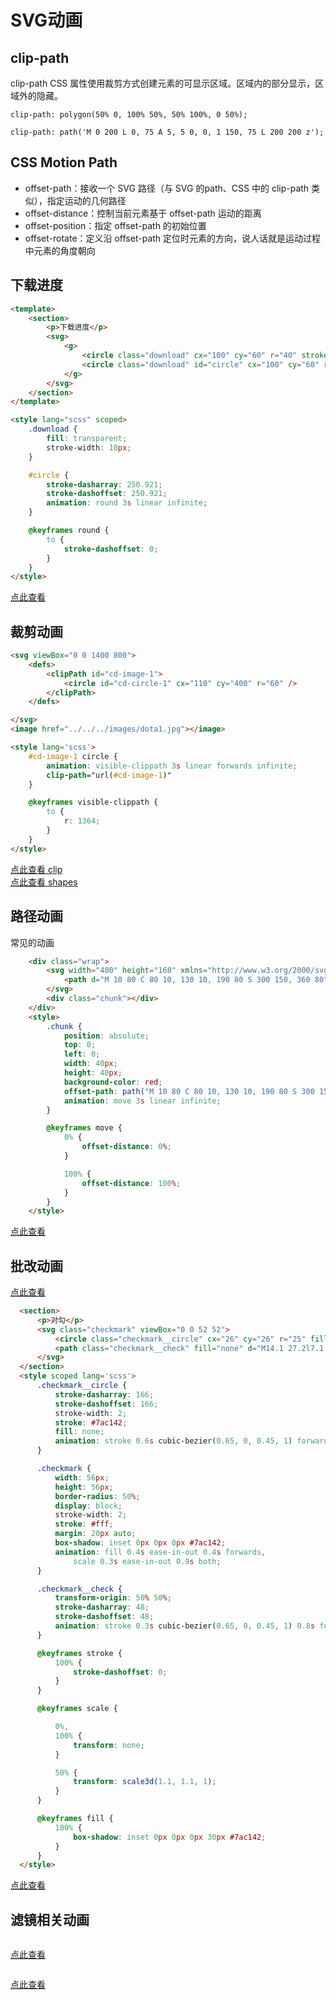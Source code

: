 # SVG动画

## clip-path

clip-path CSS 属性使用裁剪方式创建元素的可显示区域。区域内的部分显示，区域外的隐藏。

 `clip-path: polygon(50% 0, 100% 50%, 50% 100%, 0 50%); `

 `clip-path: path('M 0 200 L 0, 75 A 5, 5 0, 0, 1 150, 75 L 200 200 z'); `

## CSS Motion Path 

* offset-path：接收一个 SVG 路径（与 SVG 的path、CSS 中的 clip-path 类似），指定运动的几何路径
* offset-distance：控制当前元素基于 offset-path 运动的距离
* offset-position：指定 offset-path 的初始位置
* offset-rotate：定义沿 offset-path 定位时元素的方向，说人话就是运动过程中元素的角度朝向

## 下载进度

```html
<template>
    <section>
        <p>下载进度</p>
        <svg>
            <g>
                <circle class="download" cx="100" cy="60" r="40" stroke="#ccc" />
                <circle class="download" id="circle" cx="100" cy="60" r="40" stroke="hsl(160,80%,50%)" />
            </g>
        </svg>
    </section>
</template>

<style lang="scss" scoped>
    .download {
        fill: transparent;
        stroke-width: 10px;
    }

    #circle {
        stroke-dasharray: 250.921;
        stroke-dashoffset: 250.921;
        animation: round 3s linear infinite;
    }

    @keyframes round {
        to {
            stroke-dashoffset: 0;
        }
    }
</style>
```

[点此查看](http://localhost:3001/#/share/download)

## 裁剪动画

```html
<svg viewBox="0 0 1400 800">
    <defs>
        <clipPath id="cd-image-1">
            <circle id="cd-circle-1" cx="110" cy="400" r="60" />
        </clipPath>
    </defs>

</svg>
<image href="../../../images/dota1.jpg"></image>

<style lang='scss'>
    #cd-image-1 circle {
        animation: visible-clippath 3s linear forwards infinite;
        clip-path="url(#cd-image-1)"
    }

    @keyframes visible-clippath {
        to {
            r: 1364;
        }
    }
</style>
```

[点此查看 clip](http://localhost:3001/#/share/clip)
<br>
[点此查看 shapes](http://localhost:3001/#/share/shapes)

## 路径动画

常见的动画
<img style='display:block' src="https://p3-juejin.byteimg.com/tos-cn-i-k3u1fbpfcp/cfa8f17c92e848cc9fa17f4da40f6658~tplv-k3u1fbpfcp-zoom-1.image" alt="" />
<img src="https://p3-juejin.byteimg.com/tos-cn-i-k3u1fbpfcp/6fe1f250fbab4f77a18409fc1fc9ada0~tplv-k3u1fbpfcp-zoom-1.image" alt="" />

```html
    <div class="wrap">
        <svg width="400" height="160" xmlns="http://www.w3.org/2000/svg">
            <path d="M 10 80 C 80 10, 130 10, 190 80 S 300 150, 360 80" stroke="black" fill="transparent"></path>
        </svg>
        <div class="chunk"></div>
    </div>
    <style>
        .chunk {
            position: absolute;
            top: 0;
            left: 0;
            width: 40px;
            height: 40px;
            background-color: red;
            offset-path: path("M 10 80 C 80 10, 130 10, 190 80 S 300 150, 360 80");
            animation: move 3s linear infinite;
        }

        @keyframes move {
            0% {
                offset-distance: 0%;
            }

            100% {
                offset-distance: 100%;
            }
        }
    </style>
```

[点此查看](http://localhost:3001/#/share/path)

## 批改动画

[点此查看](http://localhost:3001/#/share/checkmark)

```html
  <section>
      <p>对勾</p>
      <svg class="checkmark" viewBox="0 0 52 52">
          <circle class="checkmark__circle" cx="26" cy="26" r="25" fill="none" />
          <path class="checkmark__check" fill="none" d="M14.1 27.2l7.1 7.2 16.7-16.8" />
      </svg>
  </section>
  <style scoped lang='scss'>
      .checkmark__circle {
          stroke-dasharray: 166;
          stroke-dashoffset: 166;
          stroke-width: 2;
          stroke: #7ac142;
          fill: none;
          animation: stroke 0.6s cubic-bezier(0.65, 0, 0.45, 1) forwards;
      }

      .checkmark {
          width: 56px;
          height: 56px;
          border-radius: 50%;
          display: block;
          stroke-width: 2;
          stroke: #fff;
          margin: 20px auto;
          box-shadow: inset 0px 0px 0px #7ac142;
          animation: fill 0.4s ease-in-out 0.4s forwards,
              scale 0.3s ease-in-out 0.9s both;
      }

      .checkmark__check {
          transform-origin: 50% 50%;
          stroke-dasharray: 48;
          stroke-dashoffset: 48;
          animation: stroke 0.3s cubic-bezier(0.65, 0, 0.45, 1) 0.8s forwards;
      }

      @keyframes stroke {
          100% {
              stroke-dashoffset: 0;
          }
      }

      @keyframes scale {

          0%,
          100% {
              transform: none;
          }

          50% {
              transform: scale3d(1.1, 1.1, 1);
          }
      }

      @keyframes fill {
          100% {
              box-shadow: inset 0px 0px 0px 30px #7ac142;
          }
      }
  </style>
```
[点此查看](http://localhost:3001/#/share/checkmarkX)

## 滤镜相关动画
```html
```
[点此查看](http://localhost:3001/#/share/corrugat)
```html
```
[点此查看](http://localhost:3001/#/share/lakereflect)

